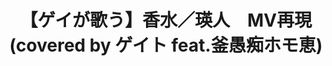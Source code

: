 ---
title: "【ゲイが歌う】香水／瑛人　MV再現 (covered by ゲイト feat.釜愚痴ホモ恵)"
youtube_video_id: "rXG5vHwzwrk"
work_category: "Mix"
---